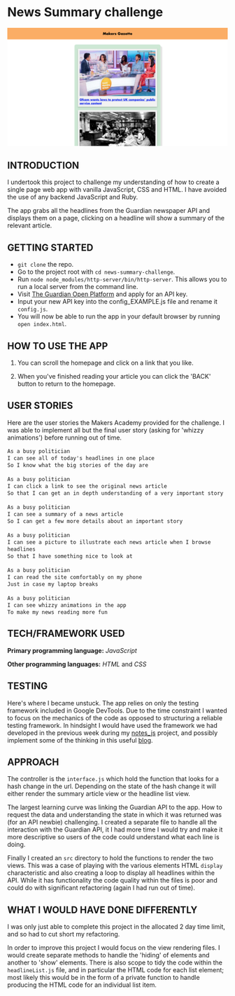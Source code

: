 # News Summary challenge

![notes screenshot](./images/notebook_screenshot.png)

## INTRODUCTION

I undertook this project to challenge my understanding of how to create a single page web app with vanilla JavaScript, CSS and HTML. I have avoided the use of any backend JavaScript and Ruby.

The app grabs all the headlines from the Guardian newspaper API and displays them on a page, clicking on a headline will show a summary of the relevant article.


## GETTING STARTED

* `git clone` the repo.
* Go to the project root with `cd news-summary-challenge`.
* Run `node node_modules/http-server/bin/http-server`. This allows you to run a local server from the command line.
* Visit [The Guardian Open Platform](https://open-platform.theguardian.com/) and apply for an API key.
* Input your new API key into the config_EXAMPLE.js file and rename it `config.js`.
* You will now be able to run the app in your default browser by running `open index.html`.

## HOW TO USE THE APP

1. You can scroll the homepage and click on a link that you like.

2. When you've finished reading your article you can click the 'BACK' button to return to the homepage.

## USER STORIES

Here are the user stories the Makers Academy provided for the challenge. I was able to implement all but the final user story (asking for 'whizzy animations') before running out of time.

```
As a busy politician
I can see all of today's headlines in one place
So I know what the big stories of the day are

As a busy politician
I can click a link to see the original news article
So that I can get an in depth understanding of a very important story

As a busy politician
I can see a summary of a news article
So I can get a few more details about an important story

As a busy politician
I can see a picture to illustrate each news article when I browse headlines
So that I have something nice to look at

As a busy politician
I can read the site comfortably on my phone
Just in case my laptop breaks

As a busy politician
I can see whizzy animations in the app
To make my news reading more fun
```

## TECH/FRAMEWORK USED

**Primary programming language:** *JavaScript*

**Other programming languages:** *HTML* and *CSS*

## TESTING

Here's where I became unstuck. The app relies on only the testing framework included in Google DevTools. Due to the time constraint I wanted to focus on the mechanics of the code as opposed to structuring a reliable testing framework. In hindsight I would have used the framework we had developed in the previous week during my [notes_js](https://github.com/marbuthnott/notes_js) project, and possibly implement some of the thinking in this useful [blog](https://medium.com/@giltayar/testing-your-frontend-code-part-i-introduction-7e307eac4446).

## APPROACH

The controller is the `interface.js` which hold the function that looks for a hash change in the url. Depending on the state of the hash change it will either render the summary article view or the headline list view.

The largest learning curve was linking the Guardian API to the app. How to request the data and understanding the state in which it was returned was (for an API newbie) challenging. I created a separate file to handle all the interaction with the Guardian API, it I had more time I would try and make it more descriptive so users of the code could understand what each line is doing.

Finally I created an `src` directory to hold the functions to render the two views. This was a case of playing with the various elements HTML `display` characteristic and also creating a loop to display all headlines within the API. While it has functionality the code quality within the files is poor and could do with significant refactoring (again I had run out of time).

## WHAT I WOULD HAVE DONE DIFFERENTLY

I was only just able to complete this project in the allocated 2 day time limit, and so had to cut short my refactoring.

In order to improve this project I would focus on the view rendering files. I would create separate methods to handle the 'hiding' of elements and another to 'show' elements. There is also scope to tidy the code within the `headlineList.js` file, and in particular the HTML code for each list element; most likely this would be in the form of a private function to handle producing the HTML code for an individual list item.
